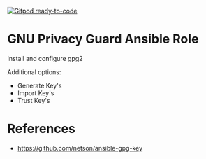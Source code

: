 [![Gitpod ready-to-code](https://img.shields.io/badge/Gitpod-ready--to--code-blue?logo=gitpod)](https://gitpod.io/#https://github.com/jcalavia-org/ansible-role.gpg2)

# GNU Privacy Guard Ansible Role

Install  and configure gpg2

Additional options:
* Generate Key's
* Import Key's
* Trust Key's

# References

* https://github.com/netson/ansible-gpg-key